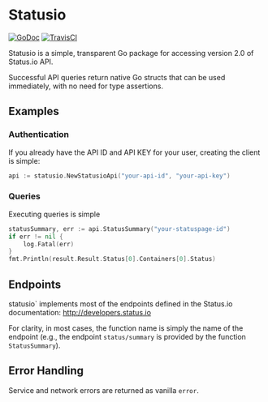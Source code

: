 Statusio
====================

[![GoDoc](https://godoc.org/github.com/bearburger/statusio?status.png)](https://godoc.org/github.com/bearburger/statusio)
[![TravisCI](https://travis-ci.org/statusio/statusio-go.svg)](https://travis-ci.org/statusio/statusio-go)


Statusio is a simple, transparent Go package for accessing version 2.0 of Status.io API.

Successful API queries return native Go structs that can be used immediately, with no need for type assertions.


Examples
-------------

### Authentication

If you already have the API ID and API KEY for your user, creating the client is simple:

````go
api := statusio.NewStatusioApi("your-api-id", "your-api-key")
````

### Queries

Executing queries is simple

````go
statusSummary, err := api.StatusSummary("your-statuspage-id")
if err != nil {
    log.Fatal(err)
}
fmt.Println(result.Result.Status[0].Containers[0].Status)
````

Endpoints
------------

statusio` implements most of the endpoints defined in the Status.io documentation: http://developers.status.io

For clarity, in most cases, the function name is simply the name of the endpoint (e.g., the endpoint `status/summary` is provided by the function `StatusSummary`).


Error Handling
---------------------------------

Service and network errors are returned as vanilla `error`. 
